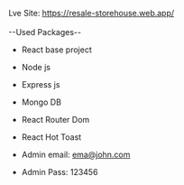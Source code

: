 Lve Site:   https://resale-storehouse.web.app/
<br/>
<br/>
--Used Packages--
<br/>

*   React base project
*   Node js
*   Express js
*   Mongo DB
*   React Router Dom
*   React Hot Toast

*   Admin email: ema@john.com
*   Admin Pass: 123456